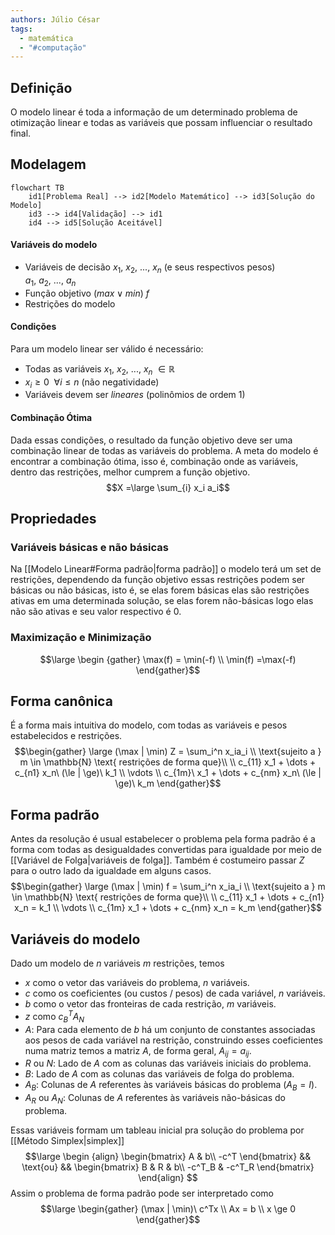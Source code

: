 ```yaml
---
authors: Júlio César
tags:
  - matemática
  - "#computação"
---
```

## Definição

O modelo linear é toda a informação de um determinado problema de otimização linear e todas as variáveis que possam influenciar o resultado final.
## Modelagem

```mermaid
flowchart TB
    id1[Problema Real] --> id2[Modelo Matemático] --> id3[Solução do Modelo]
	id3 --> id4[Validação] --> id1
	id4 --> id5[Solução Aceitável]
```
#### Variáveis do modelo
- Variáveis de decisão $x_1,\ x_2,\ ...,\ x_n$ (e seus respectivos pesos) $a_1,\ a_2,\ ...,\ a_n$
- Função objetivo $(max \lor min)\ f$
- Restrições do modelo

#### Condições
Para um modelo linear ser válido é necessário:
- Todas as variáveis $x_1,\ x_2,\ ...,\ x_n\ \in \mathbb{R}$ 
- $x_i \ge 0\ \ \forall i \le n$ (não negatividade)
- Variáveis devem ser _lineares_ (polinômios de ordem 1)

#### Combinação Ótima
Dada essas condições, o resultado da função objetivo deve ser uma combinação linear de todas as variáveis do problema. A meta do modelo é encontrar a combinação ótima, isso é, combinação onde as variáveis, dentro das restrições, melhor cumprem a função objetivo.
$$X =\large \sum_{i} x_i a_i$$
## Propriedades
### Variáveis básicas e não básicas
Na [[Modelo Linear#Forma padrão|forma padrão]] o modelo terá um set de restrições, dependendo da função objetivo essas restrições podem ser básicas ou não básicas, isto é, se elas forem básicas elas são restrições ativas em uma determinada solução, se elas forem não-básicas logo elas não são ativas e seu valor respectivo é 0.
### Maximização e Minimização
$$\large \begin {gather} \max(f) = \min(-f) \\ \min(f) =\max(-f) \end{gather}$$

## Forma canônica

É a forma mais intuitiva do modelo, com todas as variáveis e pesos estabelecidos e restrições.
$$\begin{gather} \large (\max | \min) Z = \sum_i^n x_ia_i
\\ \text{sujeito a } m \in \mathbb{N} \text{ restrições de forma que}\\
\\ c_{11} x_1 + \dots + c_{n1} x_n\ (\le | \ge)\ k_1
\\ \vdots
\\ c_{1m}\ x_1 + \dots + c_{nm} x_n\ (\le | \ge)\ k_m
\end{gather}$$
## Forma padrão

Antes da resolução é usual estabelecer o problema pela forma padrão é a forma com todas as desigualdades convertidas para igualdade por meio de [[Variável de Folga|variáveis de folga]]. Também é costumeiro passar $Z$ para o outro lado da igualdade em alguns casos.
$$\begin{gather} \large (\max | \min) f = \sum_i^n x_ia_i
\\ \text{sujeito a } m \in \mathbb{N} \text{ restrições de forma que}\\
\\ c_{11} x_1 + \dots + c_{n1} x_n = k_1
\\ \vdots
\\ c_{1m} x_1 + \dots + c_{nm} x_n = k_m
\end{gather}$$
## Variáveis do modelo

Dado um modelo de $n$ variáveis $m$ restrições, temos
- $x$ como o vetor das variáveis do problema, $n$ variáveis.
- $c$ como os coeficientes (ou custos / pesos) de cada variável, $n$ variáveis.
- $b$ como o vetor das fronteiras de cada restrição, $m$ variáveis.
- $z$ como $c_B^T A_N$
- $A$: Para cada elemento de $b$ há um conjunto de constantes associadas aos pesos de cada variável na restrição, construindo esses coeficientes numa matriz temos a matriz $A$, de forma geral, $A_{ij} = a_{ij}$.
- $R$ ou $N$: Lado de $A$ com as colunas das variáveis iniciais do problema.
- $B$: Lado de $A$ com as colunas das variáveis de folga do problema.
- $A_B$: Colunas de $A$ referentes às variáveis básicas do problema ($A_B = I$).
- $A_R$ ou $A_N$: Colunas de $A$ referentes às variáveis não-básicas do problema.

Essas variáveis formam um tableau inicial pra solução do problema por [[Método Simplex|simplex]]
$$\large
\begin {align}
\begin{bmatrix}
A & b\\ -c^T
\end{bmatrix} && \text{ou} &&
\begin{bmatrix}
B & R & b\\ -c^T_B & -c^T_R 
\end{bmatrix}
\end{align}
$$
Assim o problema de forma padrão pode ser interpretado como
$$\large \begin{gather}
(\max | \min)\ c^Tx \\ Ax = b \\ x \ge 0
\end{gather}$$